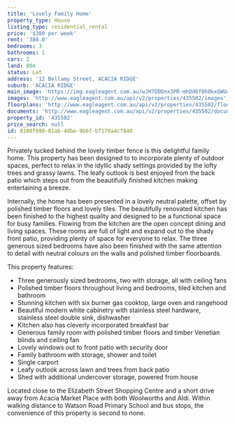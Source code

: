 ```yaml
---
title: 'Lovely Family Home'
property_type: House
listing_type: residential_rental
price: '$380 per week'
rent: '380.0'
bedrooms: 3
bathrooms: 1
cars: 2
land: 804
status: Let
address: '12 Bellamy Street, ACACIA RIDGE'
suburb: 'ACACIA RIDGE'
main_image: 'https://img.eagleagent.com.au/wJH7DDDnx3PR-mhDd6f0h0kxGWU=/1280x854/smart/https://s3-us-west-2.amazonaws.com/eagleagent-orig/images/6824984/422640058-image-M.jpg'
images: 'http://www.eagleagent.com.au/api/v2/properties/435502/images'
floorplans: 'http://www.eagleagent.com.au/api/v2/properties/435502/floorplans'
documents: 'http://www.eagleagent.com.au/api/v2/properties/435502/documents'
property_id: '435502'
price_search: null
id: 8108f690-01ab-4dbe-9b6f-bf179a4cf840
---
```

Privately tucked behind the lovely timber fence is this delightful family home. This property has been designed to to incorporate plenty of outdoor spaces, perfect to relax in the idyllic shady settings provided by the lofty trees and grassy lawns. The leafy outlook is best enjoyed from the back patio which steps out from the beautifully finished kitchen making entertaining a breeze.

Internally, the home has been presented in a lovely neutral palette, offset by polished timber floors and lovely tiles. The beautifully renovated kitchen has been finished to the highest quality and designed to be a functional space for busy families. Flowing from the kitchen are the open concept dining and living spaces. These rooms are full of light and expand out to the shady front patio, providing plenty of space for everyone to relax. The three generous sized bedrooms have also been finished with the same attention to detail with neutral colours on the walls and polished timber floorboards.

This property features:

*  Three generously sized bedrooms, two with storage, all with ceiling fans
*  Polished timber floors throughout living and bedrooms, tiled kitchen and bathroom
*  Stunning kitchen with six burner gas cooktop, large oven and rangehood
*  Beautiful modern white cabinetry with stainless steel hardware, stainless steel double sink, dishwasher
*  Kitchen also has cleverly incorporated breakfast bar
*  Generous family room with polished timber floors and timber Venetian blinds and ceiling fan
*  Lovely windows out to front patio with security door
*  Family bathroom with storage, shower and toilet
*  Single carport
*  Leafy outlook across lawn and trees from back patio
*  Shed with additional undercover storage, powered from house

Located close to the Elizabeth Street Shopping Centre and a short drive away from Acacia Market Place with both Woolworths and Aldi. Within walking distance to Watson Road Primary School and bus stops, the convenience of this property is second to none.